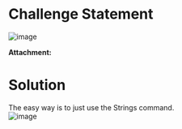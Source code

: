 # Challenge Statement
![image](https://github.com/user-attachments/assets/db702d76-d364-4e08-8e04-1706684af3a7)

**Attachment:** 

# Solution
The easy way is to just use the Strings command.  
![image](https://github.com/user-attachments/assets/eb1a1ddb-4978-4f61-ba0d-d7b46945f556)

